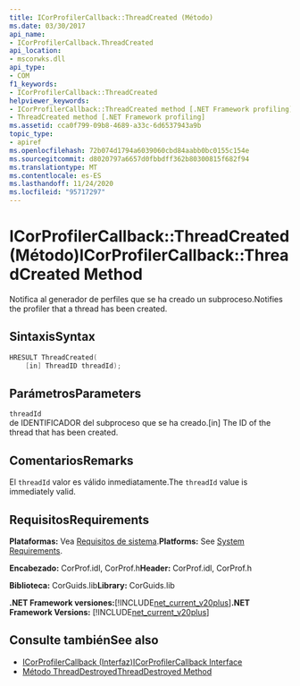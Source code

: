 ```yaml
---
title: ICorProfilerCallback::ThreadCreated (Método)
ms.date: 03/30/2017
api_name:
- ICorProfilerCallback.ThreadCreated
api_location:
- mscorwks.dll
api_type:
- COM
f1_keywords:
- ICorProfilerCallback::ThreadCreated
helpviewer_keywords:
- ICorProfilerCallback::ThreadCreated method [.NET Framework profiling]
- ThreadCreated method [.NET Framework profiling]
ms.assetid: cca0f799-09b8-4689-a33c-6d6537943a9b
topic_type:
- apiref
ms.openlocfilehash: 72b074d1794a6039060cbd84aabb0bc0155c154e
ms.sourcegitcommit: d8020797a6657d0fbbdff362b80300815f682f94
ms.translationtype: MT
ms.contentlocale: es-ES
ms.lasthandoff: 11/24/2020
ms.locfileid: "95717297"
---
```

# <a name="icorprofilercallbackthreadcreated-method"></a><span data-ttu-id="322c3-102">ICorProfilerCallback::ThreadCreated (Método)</span><span class="sxs-lookup"><span data-stu-id="322c3-102">ICorProfilerCallback::ThreadCreated Method</span></span>

<span data-ttu-id="322c3-103">Notifica al generador de perfiles que se ha creado un subproceso.</span><span class="sxs-lookup"><span data-stu-id="322c3-103">Notifies the profiler that a thread has been created.</span></span>  
  
## <a name="syntax"></a><span data-ttu-id="322c3-104">Sintaxis</span><span class="sxs-lookup"><span data-stu-id="322c3-104">Syntax</span></span>  
  
```cpp  
HRESULT ThreadCreated(  
    [in] ThreadID threadId);
```  
  
## <a name="parameters"></a><span data-ttu-id="322c3-105">Parámetros</span><span class="sxs-lookup"><span data-stu-id="322c3-105">Parameters</span></span>  

 `threadId`  
 <span data-ttu-id="322c3-106">de IDENTIFICADOR del subproceso que se ha creado.</span><span class="sxs-lookup"><span data-stu-id="322c3-106">[in] The ID of the thread that has been created.</span></span>  
  
## <a name="remarks"></a><span data-ttu-id="322c3-107">Comentarios</span><span class="sxs-lookup"><span data-stu-id="322c3-107">Remarks</span></span>  

 <span data-ttu-id="322c3-108">El `threadId` valor es válido inmediatamente.</span><span class="sxs-lookup"><span data-stu-id="322c3-108">The `threadId` value is immediately valid.</span></span>  
  
## <a name="requirements"></a><span data-ttu-id="322c3-109">Requisitos</span><span class="sxs-lookup"><span data-stu-id="322c3-109">Requirements</span></span>  

 <span data-ttu-id="322c3-110">**Plataformas:** Vea [Requisitos de sistema](../../get-started/system-requirements.md).</span><span class="sxs-lookup"><span data-stu-id="322c3-110">**Platforms:** See [System Requirements](../../get-started/system-requirements.md).</span></span>  
  
 <span data-ttu-id="322c3-111">**Encabezado:** CorProf.idl, CorProf.h</span><span class="sxs-lookup"><span data-stu-id="322c3-111">**Header:** CorProf.idl, CorProf.h</span></span>  
  
 <span data-ttu-id="322c3-112">**Biblioteca:** CorGuids.lib</span><span class="sxs-lookup"><span data-stu-id="322c3-112">**Library:** CorGuids.lib</span></span>  
  
 <span data-ttu-id="322c3-113">**.NET Framework versiones:**[!INCLUDE[net_current_v20plus](../../../../includes/net-current-v20plus-md.md)]</span><span class="sxs-lookup"><span data-stu-id="322c3-113">**.NET Framework Versions:** [!INCLUDE[net_current_v20plus](../../../../includes/net-current-v20plus-md.md)]</span></span>  
  
## <a name="see-also"></a><span data-ttu-id="322c3-114">Consulte también</span><span class="sxs-lookup"><span data-stu-id="322c3-114">See also</span></span>

- [<span data-ttu-id="322c3-115">ICorProfilerCallback (Interfaz)</span><span class="sxs-lookup"><span data-stu-id="322c3-115">ICorProfilerCallback Interface</span></span>](icorprofilercallback-interface.md)
- [<span data-ttu-id="322c3-116">Método ThreadDestroyed</span><span class="sxs-lookup"><span data-stu-id="322c3-116">ThreadDestroyed Method</span></span>](icorprofilercallback-threaddestroyed-method.md)
